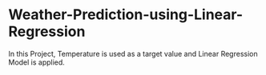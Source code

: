 # Weather-Prediction-using-Linear-Regression
In this Project, Temperature is used as a target value and Linear Regression Model is applied.
